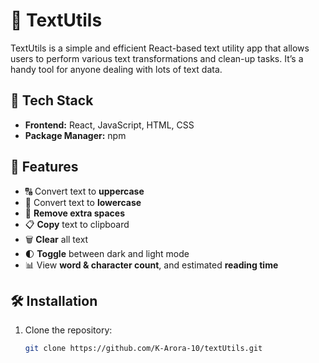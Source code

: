 # 📝 TextUtils

TextUtils is a simple and efficient React-based text utility app that allows users to perform various text transformations and clean-up tasks. It’s a handy tool for anyone dealing with lots of text data.

## 🔧 Tech Stack

- **Frontend:** React, JavaScript, HTML, CSS
- **Package Manager:** npm

## 🚀 Features

- 🔠 Convert text to **uppercase**
- 🔡 Convert text to **lowercase**
- 🧹 **Remove extra spaces**
- 📋 **Copy** text to clipboard
- 🗑️ **Clear** all text
- 🌓 **Toggle** between dark and light mode
- 📊 View **word & character count**, and estimated **reading time**

## 🛠️ Installation

1. Clone the repository:
   ```bash
   git clone https://github.com/K-Arora-10/textUtils.git
